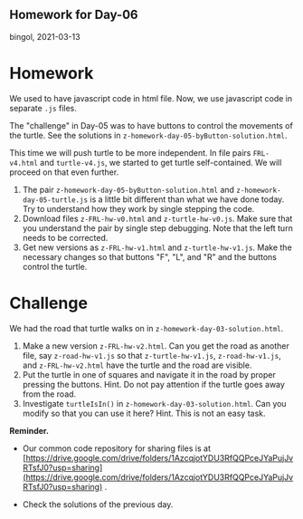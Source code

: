 Homework for Day-06
---
bingol, 2021-03-13

# Homework

We used to have javascript code in html file. Now, we use javascript code in separate `.js` files.

The "challenge" in Day-05 was to have buttons to control the movements of the turtle.
See the solutions in `z-homework-day-05-byButton-solution.html`.

This time we will push turtle to be more independent. 
In file pairs `FRL-v4.html` and `turtle-v4.js`, we started to get turtle self-contained. We will proceed on that even further.

1. The pair `z-homework-day-05-byButton-solution.html` and `z-homework-day-05-turtle.js` is a little bit different than what we have done today. Try to understand how they work by single stepping the code.
1. Download files `z-FRL-hw-v0.html` and `z-turtle-hw-v0.js`. Make sure that you understand the pair by single step debugging.
Note that the left turn needs to be corrected.
1. Get new versions as `z-FRL-hw-v1.html` and `z-turtle-hw-v1.js`.
Make the necessary changes so that buttons "F", "L", and "R" and the buttons control the turtle.



# Challenge

We had the road that turtle walks on in `z-homework-day-03-solution.html`.

1. Make a new version `z-FRL-hw-v2.html`. Can you get the road as another file, say `z-road-hw-v1.js` so that `z-turtle-hw-v1.js`, `z-road-hw-v1.js`, and `z-FRL-hw-v2.html` have the turtle and the road are visible.
1. Put the turtle in one of squares and navigate it in the road by proper pressing the buttons.
Hint. Do not pay attention if the turtle goes away from the road.
1. Investigate `turtleIsIn()` in `z-homework-day-03-solution.html`. Can you modify so that you can use it here? Hint. This is not an easy task.


**Reminder.**

- Our common code repository for sharing files is at
  [https://drive.google.com/drive/folders/1AzcqjotYDU3RfQQPceJYaPujJvRTsfJ0?usp=sharing](https://drive.google.com/drive/folders/1AzcqjotYDU3RfQQPceJYaPujJvRTsfJ0?usp=sharing)
  .

- Check the solutions of the previous day. 
